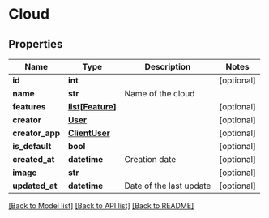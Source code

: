 # Cloud

## Properties
Name | Type | Description | Notes
------------ | ------------- | ------------- | -------------
**id** | **int** |  | [optional] 
**name** | **str** | Name of the cloud | 
**features** | [**list[Feature]**](Feature.md) |  | [optional] 
**creator** | [**User**](User.md) |  | [optional] 
**creator_app** | [**ClientUser**](ClientUser.md) |  | [optional] 
**is_default** | **bool** |  | [optional] 
**created_at** | **datetime** | Creation date | [optional] 
**image** | **str** |  | [optional] 
**updated_at** | **datetime** | Date of the last update | [optional] 

[[Back to Model list]](../README.md#documentation-for-models) [[Back to API list]](../README.md#documentation-for-api-endpoints) [[Back to README]](../README.md)



